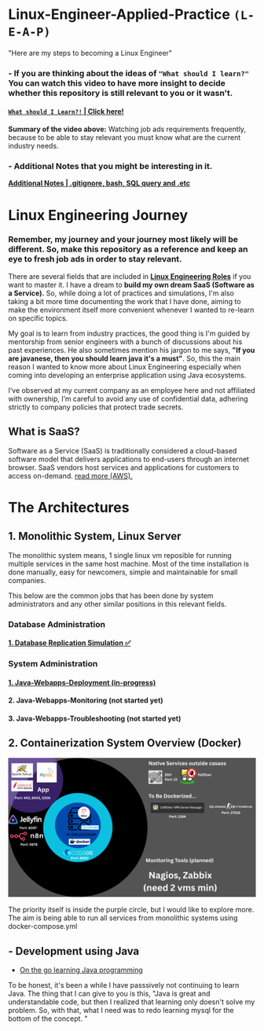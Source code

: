 # Linux-Engineer-Applied-Practice ```(L-E-A-P)```
"Here are my steps to becoming a Linux Engineer"

### - If you are thinking about the ideas of ```"What should I learn?"``` You can watch this video to have more insight to decide whether this repository is still relevant to you or it wasn't.

#### [```What should I Learn?!``` | Click here!](https://www.youtube.com/watch?v=FaFITB2wuUQ)

**Summary of the video above:** Watching job ads requirements frequently, because to be able to stay relevant you must know what are the current industry needs.

### - **Additional Notes** that you might be interesting in it.
[**Additional Notes | .gitignore, bash, SQL query and .etc**](/Additional-Notes/Table-of-Contents.md)

# Linux Engineering Journey
### Remember, my journey and your journey most likely will be different. So, make this repository as a reference and keep an eye to fresh job ads in order to stay relevant.
There are several fields that are included in [**Linux Engineering Roles**](/Linux-Engineer-Applied-Practice/Additional-Notes/Multiple-Linux_Roles_Expertise.md) if you want to master it. I have a dream to **build my own dream SaaS (Software as a Service).** So, while doing a lot of practices and simulations, I'm also taking a bit more time documenting the work that I have done, aiming to make the environment itself more convenient whenever I wanted to re-learn on specific topics.

My goal is to learn from industry practices, the good thing is I'm guided by mentorship from senior engineers with a bunch of discussions about his past experiences. He also sometimes mention his jargon to me says, **"If you are javanese, then you should learn java it's a must"**. So, this the main reason I wanted to know more about Linux Engineering especially when coming into developing an enterprise application using Java ecosystems.

I’ve observed at my current company as an employee here and not affiliated with ownership, I’m careful to avoid any use of confidential data, adhering strictly to company policies that protect trade secrets.

## What is SaaS?
Software as a Service (SaaS) is traditionally considered a cloud-based software model that delivers applications to end-users through an internet browser. SaaS vendors host services and applications for customers to access on-demand. <a href="https://aws.amazon.com/what-is/saas/">read more (AWS).</a>

# The Architectures

## 1. Monolithic System, Linux Server

<p>The monolithic system means, 1 single linux vm reposible for running multiple services in the same host machine. Most of the time installation is done manually, easy for newcomers, simple and maintainable for small companies.</p>

<p>This below are the common jobs that has been done by system administrators and any other similar positions in this relevant fields.</p>

### Database Administration
#### [**1. Database Replication Simulation ✅**](/Database-Replication-Simulation/readme.md)

### System Administration
#### [**1. Java-Webapps-Deployment (in-progress)**](/Java-Webapps-Deployment/procedure.md)

#### **2. Java-Webapps-Monitoring (not started yet)**

#### **3. Java-Webapps-Troubleshooting (not started yet)**


## 2. Containerization System Overview (Docker)

<p align="center"><img src="/image-files/prod/infra/l-e-a-p infra overview.png"></p>

<p>The priority itself is inside the purple circle, but I would like to explore more. The aim is being able to run all services from monolithic systems using docker-compose.yml</p>

## - Development using Java
- [On the go learning Java programming](/Java-Development/index.md)
<p>To be honest, it's been a while I have passsively not continuing to learn Java. The thing that I can give to you is this, "Java is great and understandable code, but then I realized that learning only doesn't solve my problem. So, with that, what I need was to redo learning mysql for the bottom of the concept.   "</p>
